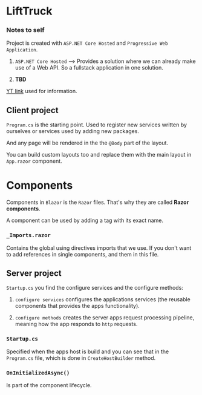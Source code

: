 # LiftTruck

### Notes to self
Project is created with `ASP.NET Core Hosted` and `Progressive Web Application`.

1. `ASP.NET Core Hosted` --> Provides a solution where we can already make use of a Web API. So a fullstack
application in one solution.

2. **TBD**

[YT link](https://www.youtube.com/watch?v=hnVh1yVmSAU&ab_channel=PatrickGod) used for information.

## Client project
`Program.cs` is the starting point. Used to register new services written by ourselves or services used by 
adding new packages.

And any page will be rendered in the the `@Body` part of the layout.

You can build custom layouts too and replace them with the main layout in `App.razor` component.

# Components
Components in `Blazor` is the `Razor` files. That's why they are called **Razor components**.

A component can be used by adding a tag with its exact name.


### `_Imports.razor`
Contains the global using directives imports that we use. If you don't want to add references in 
single components, and them in this file.

## Server project
`Startup.cs` you find the configure services and the configure methods:

1. `configure services` configures the applications services (the reusable components 
that provides the apps functionality).

2. `configure methods` creates the server apps request processing pipeline, meaning how the
app responds to `http` requests.

### `Startup.cs`
Specified when the apps host is build and you can see that in the `Program.cs` file, which is done in 
`CreateHostBuilder` method.

### `OnInitializedAsync()`
Is part of the component lifecycle.



